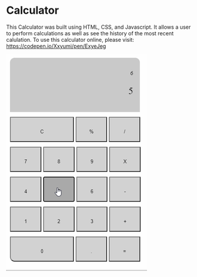 # Calculator

This Calculator was built using HTML, CSS, and Javascript. It allows a user to perform calculations as well as see the history of the most recent calulation. To use this calculator online, please visit: https://codepen.io/Xxyumi/pen/ExyeJeg

<img src="https://github.com/Xxyumi-hub/Calculator/blob/master/gif.gif">
